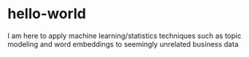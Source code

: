 # hello-world

I am here to apply machine learning/statistics techniques such as topic modeling and word embeddings to seemingly unrelated business data


